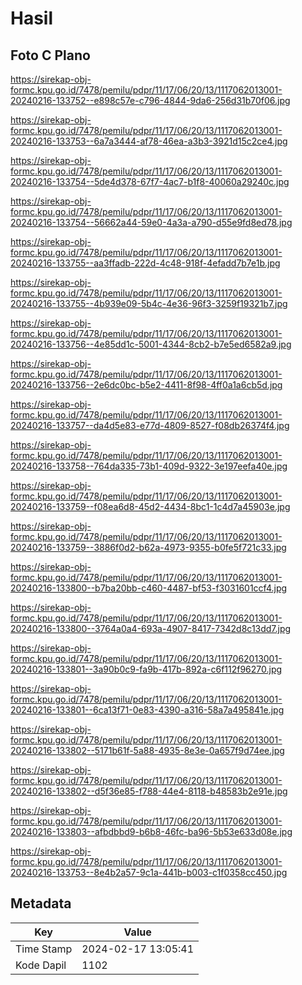 # Hasil

## Foto C Plano

https://sirekap-obj-formc.kpu.go.id/7478/pemilu/pdpr/11/17/06/20/13/1117062013001-20240216-133752--e898c57e-c796-4844-9da6-256d31b70f06.jpg

https://sirekap-obj-formc.kpu.go.id/7478/pemilu/pdpr/11/17/06/20/13/1117062013001-20240216-133753--6a7a3444-af78-46ea-a3b3-3921d15c2ce4.jpg

https://sirekap-obj-formc.kpu.go.id/7478/pemilu/pdpr/11/17/06/20/13/1117062013001-20240216-133754--5de4d378-67f7-4ac7-b1f8-40060a29240c.jpg

https://sirekap-obj-formc.kpu.go.id/7478/pemilu/pdpr/11/17/06/20/13/1117062013001-20240216-133754--56662a44-59e0-4a3a-a790-d55e9fd8ed78.jpg

https://sirekap-obj-formc.kpu.go.id/7478/pemilu/pdpr/11/17/06/20/13/1117062013001-20240216-133755--aa3ffadb-222d-4c48-918f-4efadd7b7e1b.jpg

https://sirekap-obj-formc.kpu.go.id/7478/pemilu/pdpr/11/17/06/20/13/1117062013001-20240216-133755--4b939e09-5b4c-4e36-96f3-3259f19321b7.jpg

https://sirekap-obj-formc.kpu.go.id/7478/pemilu/pdpr/11/17/06/20/13/1117062013001-20240216-133756--4e85dd1c-5001-4344-8cb2-b7e5ed6582a9.jpg

https://sirekap-obj-formc.kpu.go.id/7478/pemilu/pdpr/11/17/06/20/13/1117062013001-20240216-133756--2e6dc0bc-b5e2-4411-8f98-4ff0a1a6cb5d.jpg

https://sirekap-obj-formc.kpu.go.id/7478/pemilu/pdpr/11/17/06/20/13/1117062013001-20240216-133757--da4d5e83-e77d-4809-8527-f08db26374f4.jpg

https://sirekap-obj-formc.kpu.go.id/7478/pemilu/pdpr/11/17/06/20/13/1117062013001-20240216-133758--764da335-73b1-409d-9322-3e197eefa40e.jpg

https://sirekap-obj-formc.kpu.go.id/7478/pemilu/pdpr/11/17/06/20/13/1117062013001-20240216-133759--f08ea6d8-45d2-4434-8bc1-1c4d7a45903e.jpg

https://sirekap-obj-formc.kpu.go.id/7478/pemilu/pdpr/11/17/06/20/13/1117062013001-20240216-133759--3886f0d2-b62a-4973-9355-b0fe5f721c33.jpg

https://sirekap-obj-formc.kpu.go.id/7478/pemilu/pdpr/11/17/06/20/13/1117062013001-20240216-133800--b7ba20bb-c460-4487-bf53-f3031601ccf4.jpg

https://sirekap-obj-formc.kpu.go.id/7478/pemilu/pdpr/11/17/06/20/13/1117062013001-20240216-133800--3764a0a4-693a-4907-8417-7342d8c13dd7.jpg

https://sirekap-obj-formc.kpu.go.id/7478/pemilu/pdpr/11/17/06/20/13/1117062013001-20240216-133801--3a90b0c9-fa9b-417b-892a-c6f112f96270.jpg

https://sirekap-obj-formc.kpu.go.id/7478/pemilu/pdpr/11/17/06/20/13/1117062013001-20240216-133801--6ca13f71-0e83-4390-a316-58a7a495841e.jpg

https://sirekap-obj-formc.kpu.go.id/7478/pemilu/pdpr/11/17/06/20/13/1117062013001-20240216-133802--5171b61f-5a88-4935-8e3e-0a657f9d74ee.jpg

https://sirekap-obj-formc.kpu.go.id/7478/pemilu/pdpr/11/17/06/20/13/1117062013001-20240216-133802--d5f36e85-f788-44e4-8118-b48583b2e91e.jpg

https://sirekap-obj-formc.kpu.go.id/7478/pemilu/pdpr/11/17/06/20/13/1117062013001-20240216-133803--afbdbbd9-b6b8-46fc-ba96-5b53e633d08e.jpg

https://sirekap-obj-formc.kpu.go.id/7478/pemilu/pdpr/11/17/06/20/13/1117062013001-20240216-133753--8e4b2a57-9c1a-441b-b003-c1f0358cc450.jpg


## Metadata

| Key        | Value               |
| ---------- | ------------------- |
| Time Stamp | 2024-02-17 13:05:41 |
| Kode Dapil | 1102                |



